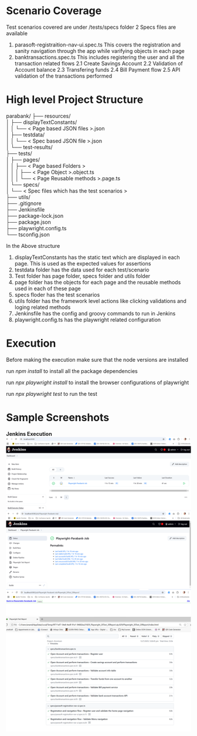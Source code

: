# Scenario Coverage

Test scenarios covered are under /tests/specs folder
2 Specs files are available
1. parasoft-registraition-nav-ui.spec.ts
    This covers the registration and sanity navigation through the app while varifying objects in each page
2. banktransactions.spec.ts
    This includes registering the user and all the transaction related flows
    2.1 Create Savings Account
    2.2 Validation of Account balance
    2.3 Transfering funds
    2.4 Bill Payment flow
    2.5 API validation of the transactions performed

# High level Project Structure

parabank/
├── resources/  
│   ├── displayTextConstants/  
│   │   └── < Page based JSON files >.json  
│   ├── testdata/  
│   │   └── < Spec based JSON file >.json  
│   └── test-results/  
├── tests/  
│   ├── pages/  
│   │   ├── < Page based Folders >  
│   │   │   ├── < Page Object >.object.ts  
│   │   │   └── < Page Reusable methods >.page.ts  
│   └── specs/  
│       └── < Spec files which has the test scenarios >  
├── utils/  
├── .gitignore  
├── Jenkinsfile  
├── package-lock.json  
├── package.json  
├── playwright.config.ts  
└── tsconfig.json  

In the Above structure
1. displayTextConstants has the static text which are displayed in each page. This is used as the expected values for assertions
2. testdata folder has the data used for each test/scenario
3. Test folder has page folder, specs folder and utils folder
4. page folder has the objects for each page and the reusable methods used in each of these page
5. specs floder has the test scenarios
6. utils folder has the framework level actions like clicking validations and loging related methods
7. Jenkinsfile has the config and groovy commands to run in Jenkins
8. playwright.config.ts has the playwright related configuration

# Execution

Before making the execution make sure that the node versions are installed

run *npm install* to install all the package dependencies

run  *npx playwright install* to install the browser configurations of playwright

run *npx playwright test* to run the test

# Sample Screenshots

**Jenkins Execution**
![alt text](image.png)  
![alt text](image-1.png)  
![alt text](image-2.png)  
![alt text](image-3.png)


